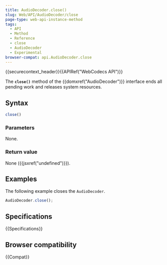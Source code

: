 ```yaml
---
title: AudioDecoder.close()
slug: Web/API/AudioDecoder/close
page-type: web-api-instance-method
tags:
  - API
  - Method
  - Reference
  - close
  - AudioDecoder
  - Experimental
browser-compat: api.AudioDecoder.close
---
```

{{securecontext_header}}{{APIRef("WebCodecs API")}}

The **`close()`** method of the {{domxref("AudioDecoder")}} interface ends all pending work and releases system resources.

## Syntax

```js
close()
```

### Parameters

None.

### Return value

None ({{jsxref("undefined")}}).

## Examples

The following example closes the `AudioDecoder`.

```js
AudioDecoder.close();
```

## Specifications

{{Specifications}}

## Browser compatibility

{{Compat}}
